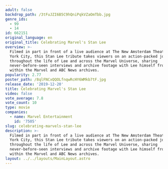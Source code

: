```yaml
---
adult: false
backdrop_path: /3tFuJZI6B5C9hQniPqkVZaOmTbb.jpg
genre_ids:
  - 99
  - 14
id: 662151
original_language: en
original_title: Celebrating Marvel's Stan Lee
overview: >-
  Filmed in part in front of a live audience at The New Amsterdam Theater in New
  York City, this Stan Lee tribute takes viewers on an action-packed journey
  throughout the life of Lee and across the Marvel Universe, sharing
  never-before-seen interviews and archive footage with Lee himself from deep
  within the Marvel and ABC News archives.
popularity: 2.77
poster_path: /8qlFNCxQQOLfnqwRcHY6WMkb7tF.jpg
release_date: '2019-12-20'
title: Celebrating Marvel's Stan Lee
video: false
vote_average: 7.8
vote_count: 10
type: movie
companies:
  - name: Marvel Entertainment
    id: '7505'
slug: celebrating-marvels-stan-lee
description: >-
  Filmed in part in front of a live audience at The New Amsterdam Theater in New
  York City, this Stan Lee tribute takes viewers on an action-packed journey
  throughout the life of Lee and across the Marvel Universe, sharing
  never-before-seen interviews and archive footage with Lee himself from deep
  within the Marvel and ABC News archives.
layout: ../../layouts/MainLayout.astro
---
```



